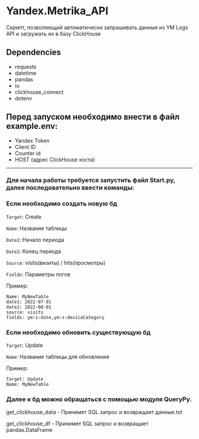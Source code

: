 # Yandex.Metrika_API
Скрипт, позволяющий автоматически запрашивать данные из YM Logs API и загружать их в базу ClickHouse
## Dependencies
- requests
- datetime
- pandas
- io
- clickhouse_connect
- dotenv
  
## Перед запуском необходимо внести в файл example.env:
-  Yandex Token
-  Client ID
-  Counter id
-  HOST (адрес ClickHouse хоста) 
----------------
### Для начала работы требуется запустить файл Start.py, далее последовательно ввести команды:

### Если необходимо создать новую бд

`Target`: Create

`Name`: Название таблицы

`Date1`: Начало периода

`Date2`: Конец периода

`Source`: visits(визиты) / hits(просмотры)

`Fields`: Параметры логов


Пример:

    Name: MyNewTable
    date1: 2022-07-01
    date2: 2022-08-01
    source: visits
    fields: ym:s:date,ym:s:deviceCategory


### Если необходимо обновить существующую бд

`Target`: Update

`Name`: Название таблицы для обновления

Пример:

    Target: Update
    Name: MyNewTable

### Далее к бд можно обращаться с помощью модуля QueryPy. 

get_clickhouse_data - Принимет SQL запрос и возвращает данные.txt

get_clickhouse_df - Принимет SQL запрос и возвращает pandas.DataFrame
